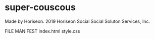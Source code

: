 # super-couscous

Made by Horiseon.
2019 Horiseon Social Social Soluton Services, Inc.

FILE MANIFEST
index.html
style.css

